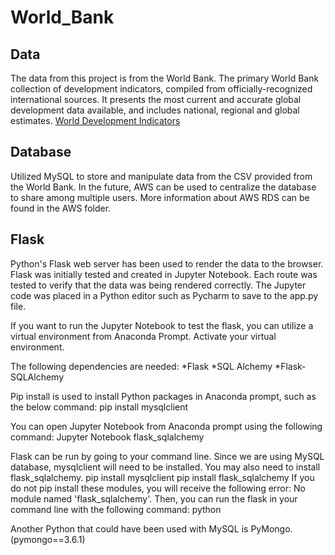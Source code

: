 # World_Bank

Data
------
The data from this project is from the World Bank. 
The primary World Bank collection of development indicators, compiled from officially-recognized international sources. It presents the most current and accurate global development data available, and includes national, regional and global estimates.
[World Development Indicators](https://datacatalog.worldbank.org/dataset/world-development-indicators)


Database
------
Utilized MySQL to store and manipulate data from the CSV provided from the World Bank. 
In the future, AWS can be used to centralize the database to share among multiple users. More information about AWS RDS can be found in the AWS folder. 


Flask
------
Python's Flask web server has been used to render the data to the browser.
Flask was initially tested and created in Jupyter Notebook.  Each route was tested to verify that the data was being rendered correctly. The Jupyter code was placed in a Python editor such as Pycharm to save to the app.py file. 

If you want to run the Jupyter Notebook to test the flask, you can utilize a virtual environment from Anaconda Prompt. Activate your virtual environment.

The following dependencies are needed:
*Flask 
*SQL Alchemy 
*Flask-SQLAlchemy 

Pip install is used to install Python packages in Anaconda prompt, such as the below command:
pip install mysqlclient 

You can open Jupyter Notebook from Anaconda prompt using the following command: 
Jupyter Notebook flask_sqlalchemy

Flask can be run by going to your command line. Since we are using MySQL database, mysqlclient will need to be installed. You may also need to install  flask_sqlalchemy.
	pip install mysqlclient 
	pip install flask_sqlalchemy
If you do not pip install these modules, you will receive the following error: No module named 'flask_sqlalchemy'.
Then, you can run the flask in your command line with the following command:
python <file path.py> 


Another Python that could have been used with MySQL is PyMongo. (pymongo==3.6.1)